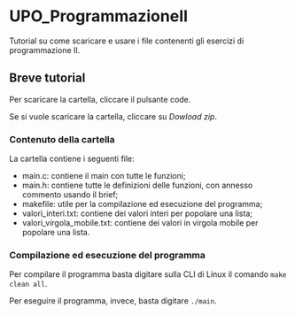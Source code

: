 # UPO_ProgrammazioneII

Tutorial su come scaricare e usare i file contenenti gli esercizi di programmazione II.

## Breve tutorial

Per scaricare la cartella, cliccare il pulsante code.

Se si vuole scaricare la cartella, cliccare su *Dowload zip*.

### Contenuto della cartella

La cartella contiene i seguenti file:

- main.c: contiene il main con tutte le funzioni;
- main.h: contiene tutte le definizioni delle funzioni, con annesso commento usando il brief;
- makefile: utile per la compilazione ed esecuzione del programma;
- valori_interi.txt: contiene dei valori interi per popolare una lista;
- valori_virgola_mobile.txt: contiene dei valori in virgola mobile per popolare una lista.

### Compilazione ed esecuzione del programma

Per compilare il programma basta digitare sulla CLI di Linux il comando `make clean all`.

Per eseguire il programma, invece, basta digitare `./main`.

